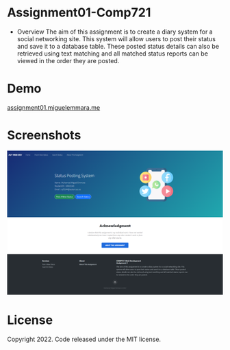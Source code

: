 # Assignment01-Comp721
- Overview
The aim of this assignment is to create a diary system for a social networking site. This system will allow users
to post their status and save it to a database table. These posted status details can also be retrieved using
text matching and all matched status reports can be viewed in the order they are posted.

# Demo
[assignment01.miguelemmara.me](https://assignment01.miguelemmara.me/)

# Screenshots
![Screenshot 1](https://github.com/MiguelEmmara-ai/Assignment01-Comp721/blob/master/screenshots/screencapture-localhost-assignment01.png)

# License
Copyright 2022. Code released under the MIT license.
